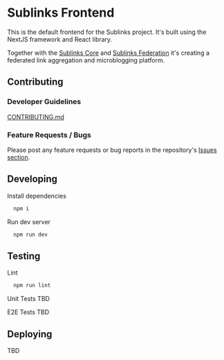 # Sublinks Frontend
This is the default frontend for the Sublinks project. It's built using the NextJS framework and React library.

Together with the [Sublinks Core](https://github.com/participating-online/sublinks) and [Sublinks Federation](https://github.com/participating-online/sublinks-federation) it's creating a federated link aggregation and microblogging platform.

## Contributing

### Developer Guidelines

[CONTRIBUTING.md](CONTRIBUTING.md)

### Feature Requests / Bugs

Please post any feature requests or bug reports in the repository's [Issues section](https://github.com/participating-online/sublinks-frontend/issues).

## Developing

Install dependencies
```sh
  npm i
```

Run dev server
```sh
  npm run dev
```

## Testing

Lint
```sh
  npm run lint
```

Unit Tests
TBD

E2E Tests
TBD

## Deploying
TBD
